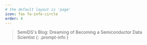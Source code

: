 ```yaml
---
# the default layout is 'page'
icon: fas fa-info-circle
order: 4
---
```


> SemiDS's Blog: Dreaming of Becoming a Semiconductor Data Scientist
{: .prompt-info }

